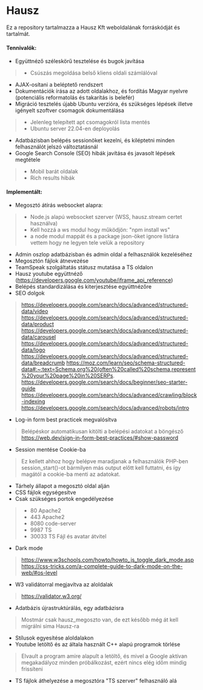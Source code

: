 # Hausz

Ez a repository tartalmazza a Hausz Kft weboldalának forráskódját és tartalmát.

#### Tennivalók:

- Együttnéző széleskörű tesztelése és bugok javítása
> - Csúszás megoldása belső kliens oldali számlálóval
- AJAX-osítani a beléptető rendszert
- Dokumentációk írása az adott oldalakhoz, és fordítás Magyar nyelvre (potenciális reformatolás és takarítás is belefér)
- Migráció tesztelés újabb Ubuntu verzióra, és szükséges lépések illetve igényelt szoftver csomagok dokumentálása
> - Jelenleg telepített apt csomagokról lista mentés
> - Ubuntu server 22.04-en deployolás
- Adatbázisban belépés sessionöket kezelni, és kiléptetni minden felhasználót jelszó változtatásnál
- Google Search Console (SEO) hibák javítása és javasolt lépések megtétele
> - Mobil barát oldalak
> - Rich results hibák

#### Implementált:

- Megosztó átírás websocket alapra:
> - Node.js alapú websocket szerver (WSS, hausz.stream certet használva)
> - Kell hozzá a ws modul hogy működjön: "npm install ws"
> - a node modul mappát és a package json-öket ignore listára vettem hogy ne legyen tele velük a repository
- Admin oszlop adatbázisban és admin oldal a felhasználók kezeléséhez
- Megosztón fájlok átnevezése
- TeamSpeak szolgáltatás státusz mutatása a TS oldalon
- Hausz youtube együttnéző (https://developers.google.com/youtube/iframe_api_reference)
- Belépés standardizálása és kiterjesztése együttnézőre
- SEO dolgok
> https://developers.google.com/search/docs/advanced/structured-data/video
> https://developers.google.com/search/docs/advanced/structured-data/product
> https://developers.google.com/search/docs/advanced/structured-data/carousel
> https://developers.google.com/search/docs/advanced/structured-data/logo
> https://developers.google.com/search/docs/advanced/structured-data/breadcrumb
> https://moz.com/learn/seo/schema-structured-data#:~:text=Schema.org%20(often%20called%20schema,represent%20your%20page%20in%20SERPs.
> https://developers.google.com/search/docs/beginner/seo-starter-guide
> https://developers.google.com/search/docs/advanced/crawling/block-indexing
> https://developers.google.com/search/docs/advanced/robots/intro
- Log-in form best practicek megvalósítva
> Belépéskor automatikusan kitölti a belépési adatokat a böngésző
> https://web.dev/sign-in-form-best-practices/#show-password
- Session mentése Cookie-ba
> Ez kellett ahhoz hogy belépve maradjanak a felhasználók
> PHP-ben session_start()-ot bármilyen más output előtt kell futtatni, és így magától a cookie-ba menti az adatokat.
- Tárhely állapot a megosztó oldal alján
- CSS fájlok egységesítve
- Csak szükséges portok engedélyezése
> - 80      Apache2
> - 443     Apache2
> - 8080    code-server
> - 9987    TS
> - 30033   TS Fájl és avatar átvitel
- Dark mode
> https://www.w3schools.com/howto/howto_js_toggle_dark_mode.asp
> https://css-tricks.com/a-complete-guide-to-dark-mode-on-the-web/#os-level
- W3 validátorral megjavítva az aloldalak
> https://validator.w3.org/
- Adatbázis újrastruktúrálás, egy adatbázisra
> Mostmár csak hausz_megoszto van, de ezt később még át kell migrálni sima Hausz-ra
- Stílusok egyesítése aloldalakon
- Youtube letöltő és az általa használt C++ alapú programok törlése
> Elvault a program amire alapult a letöltő, és mivel a Google aktívan megakadályoz minden próbálkozást, ezért nincs elég időm mindig frissíteni
- TS fájlok áthelyezése a megosztóra "TS szerver" felhasználó alá
